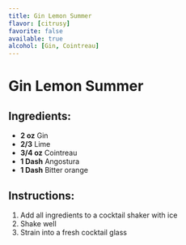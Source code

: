 ```yaml
---
title: Gin Lemon Summer
flavor: [citrusy]
favorite: false
available: true
alcohol: [Gin, Cointreau]
---
```

# Gin Lemon Summer

## Ingredients:
- **2 oz** Gin
- **2/3** Lime
- **3/4 oz** Cointreau
- **1 Dash** Angostura
- **1 Dash** Bitter orange

## Instructions:
1. Add all ingredients to a cocktail shaker with ice
2. Shake well
3. Strain into a fresh cocktail glass






